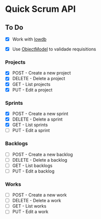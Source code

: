 # Quick Scrum API

## To Do
- [X] Work with [lowdb]
- [X] Use [ObjectModel] to validade requisitions


### Projects
- [X] POST - Create a new project
- [X] DELETE - Delete a project
- [X] GET - List projects
- [X] PUT - Edit a project

### Sprints
- [X] POST - Create a new sprint
- [X] DELETE - Delete a sprint
- [X] GET - List sprints
- [ ] PUT - Edit a sprint

### Backlogs
- [ ] POST - Create a new backlog
- [ ] DELETE - Delete a backlog
- [ ] GET - List backlogs
- [ ] PUT - Edit a backlog

### Works
- [ ] POST - Create a new work
- [ ] DELETE - Delete a work
- [ ] GET - List works
- [ ] PUT - Edit a work

[lowdb]: https://github.com/typicode/lowdb
[ObjectModel]: http://objectmodel.js.org